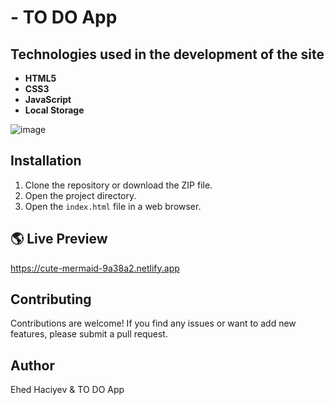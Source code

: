 # - TO DO App

## Technologies used in the development of the site
- **HTML5**
- **CSS3**
- **JavaScript**
- **Local Storage**

![image](https://github.com/haciyev13/Todo__APP/assets/121634384/fdc85b69-e58f-450c-ad91-bac11ff533c2)


## Installation

1. Clone the repository or download the ZIP file.
2. Open the project directory.
3. Open the `index.html` file in a web browser.


## 🌎 Live Preview
https://cute-mermaid-9a38a2.netlify.app

## Contributing

Contributions are welcome! If you find any issues or want to add new features, please submit a pull request.

## Author

Ehed Haciyev & TO DO App

